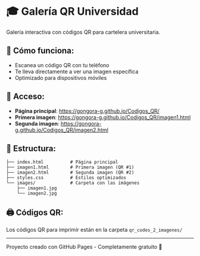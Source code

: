 # 🎓 Galería QR Universidad

Galería interactiva con códigos QR para cartelera universitaria.

## 📱 Cómo funciona:
- Escanea un código QR con tu teléfono
- Te lleva directamente a ver una imagen específica
- Optimizado para dispositivos móviles

## 🔗 Acceso:
- **Página principal**: https://gongora-g.github.io/Codigos_QR/
- **Primera imagen**: https://gongora-g.github.io/Codigos_QR/imagen1.html  
- **Segunda imagen**: https://gongora-g.github.io/Codigos_QR/imagen2.html

## 📁 Estructura:
```
├── index.html          # Página principal
├── imagen1.html        # Primera imagen (QR #1)
├── imagen2.html        # Segunda imagen (QR #2)  
├── styles.css          # Estilos optimizados
└── images/             # Carpeta con las imágenes
    ├── imagen1.jpg
    └── imagen2.jpg
```

## 🖨️ Códigos QR:
Los códigos QR para imprimir están en la carpeta `qr_codes_2_imagenes/`

---
Proyecto creado con GitHub Pages - Completamente gratuito 🚀